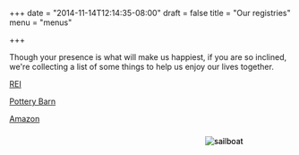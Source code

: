 +++
date = "2014-11-14T12:14:35-08:00"
draft = false
title = "Our registries"
menu = "menus"

+++

<img src='/images/theme/fish.png' alt='sailboat' class='moving_icon' id="moving_boat" style="position: fixed;margin-top: 150px; margin-left: 350px; z-index: 10">
<img src='/images/theme/fish-block.png' alt='sailboat' class='moving_icon_block' id="moving_boat" style="position: fixed;margin-top: 150px; margin-left: 350px; z-index:11;"> 

Though your presence is what will make us happiest, if you are so inclined, we're
collecting a list of some things to help us enjoy our lives together.

[REI][rei]

[Pottery Barn][pb]

[Amazon][amazon]

<script src="/js/fish.js"></script>

[rei]: http://www.rei.com/GiftRegistryDetails/GR43778584
[pb]: http://www.potterybarn.com/registry/3456604/registry-list.html
[amazon]: http://www.amazon.com/gp/registry/wedding/SRKIFVPPA3AQ
